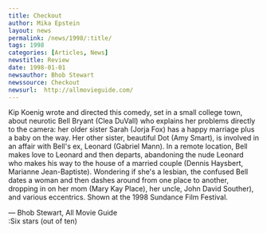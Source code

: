 ```yaml
---
title: Checkout
author: Mika Epstein
layout: news
permalink: /news/1998/:title/
tags: 1998
categories: [Articles, News]
newstitle: Review  
date: 1998-01-01
newsauthor: Bhob Stewart  
newssource: Checkout  
newsurl:  http://allmovieguide.com/
---
```

Kip Koenig wrote and directed this comedy, set in a small college town, about neurotic Bell Bryant (Clea DuVall) who explains her problems directly to the camera: her older sister Sarah (Jorja Fox) has a happy marriage plus a baby on the way. Her other sister, beautiful Dot (Amy Smart), is involved in an affair with Bell's ex, Leonard (Gabriel Mann). In a remote location, Bell makes love to Leonard and then departs, abandoning the nude Leonard who makes his way to the house of a married couple (Dennis Haysbert, Marianne Jean-Baptiste). Wondering if she's a lesbian, the confused Bell dates a woman and then dashes around from one place to another, dropping in on her mom (Mary Kay Place), her uncle, John David Souther), and various eccentrics. Shown at the 1998 Sundance Film Festival.

&#8212; Bhob Stewart, All Movie Guide  
:Six stars (out of ten)